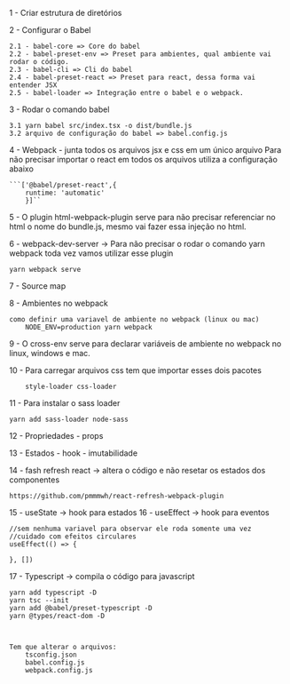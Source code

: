 1 - Criar estrutura de diretórios

2 - Configurar o Babel

    2.1 - babel-core => Core do babel
    2.2 - babel-preset-env => Preset para ambientes, qual ambiente vai rodar o código.
    2.3 - babel-cli => Cli do babel
    2.4 - babel-preset-react => Preset para react, dessa forma vai entender JSX
    2.5 - babel-loader => Integração entre o babel e o webpack.

3 - Rodar o comando babel

    3.1 yarn babel src/index.tsx -o dist/bundle.js
    3.2 arquivo de configuração do babel => babel.config.js


4 - Webpack - junta todos os arquivos jsx e css em um único arquivo
    Para não precisar importar o react em todos os arquivos utiliza a configuração abaixo

    ```['@babel/preset-react',{
        runtime: 'automatic'
        }]``
5 - O plugin html-webpack-plugin serve para não precisar referenciar no html o nome do bundle.js, 
mesmo vai fazer essa injeção no html.

6 - webpack-dev-server -> Para não precisar o rodar o comando yarn webpack toda vez vamos utilizar esse plugin

    yarn webpack serve

7 - Source map

8 - Ambientes no webpack

    como definir uma variavel de ambiente no webpack (linux ou mac)
        NODE_ENV=production yarn webpack

9 - O cross-env serve para declarar variáveis de ambiente no webpack no linux, windows e mac.

10 - Para carregar arquivos css tem que importar esses dois pacotes

        style-loader css-loader 

11 - Para instalar o sass  loader

    yarn add sass-loader node-sass

12 - Propriedades - props

13 - Estados - hook - imutabilidade

14 - fash refresh react -> altera o código e não resetar os estados dos componentes

    https://github.com/pmmmwh/react-refresh-webpack-plugin

15 - useState -> hook para estados
16 - useEffect -> hook para eventos

    //sem nenhuma variavel para observar ele roda somente uma vez
    //cuidado com efeitos circulares
    useEffect(() => {
        
    }, [])

17 - Typescript -> compila o código para javascript


    yarn add typescript -D
    yarn tsc --init
    yarn add @babel/preset-typescript -D
    yarn @types/react-dom -D
    


    Tem que alterar o arquivos: 
        tsconfig.json
        babel.config.js
        webpack.config.js



